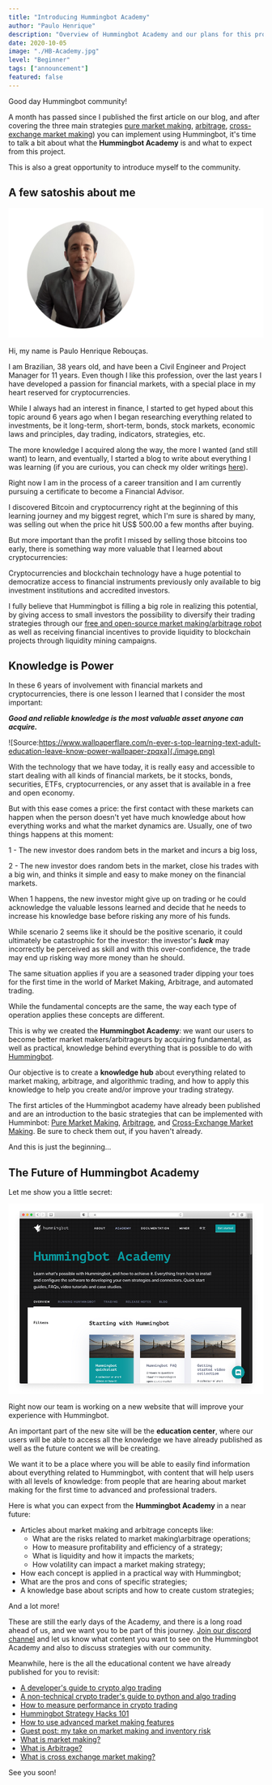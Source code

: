 ```yaml
---
title: "Introducing Hummingbot Academy"
author: "Paulo Henrique"
description: "Overview of Hummingbot Academy and our plans for this project"
date: 2020-10-05
image: "./HB-Academy.jpg"
level: "Beginner"
tags: ["announcement"]
featured: false
---
```


Good day Hummingbot community!

A month has passed since I published the first article on our blog, and after covering the three main strategies [pure market making](https://hummingbot.io/blog/2020-09-what-is-market-making/), [arbitrage](https://hummingbot.io/blog/2020-09-what-is-arbitrage/), [cross-exchange market making](https://hummingbot.io/blog/2020-09-what-is-cross-exchange-market-making/)) you can implement using Hummingbot, it's time to talk a bit about what the **Hummingbot Academy** is and what to expect from this project.

This is also a great opportunity to introduce myself to the community.

## A few satoshis about me

![](./Paulo.png)

Hi, my name is Paulo Henrique Rebouças.

I am Brazilian, 38 years old, and have been a Civil Engineer and Project Manager for 11 years. Even though I like this profession, over the last years I have developed a passion for financial markets, with a special place in my heart reserved for cryptocurrencies.


<!-- more -->

While I always had an interest in finance, I started to get hyped about this topic around 6 years ago when I began researching everything related to investments, be it long-term, short-term, bonds, stock markets, economic laws and principles, day trading, indicators, strategies, etc. 

The more knowledge I acquired along the way, the more I wanted (and still want) to learn, and eventually, I started a blog to write about everything I was learning (if you are curious, you can check my older writings [here](https://financialjourney.dblog.org/)).

Right now I am in the process of a career transition and I am currently pursuing a certificate to become a Financial Advisor.

I discovered Bitcoin and cryptocurrency right at the beginning of this learning journey and my biggest regret, which I'm sure is shared by many, was selling out when the price hit US$ 500.00 a few months after buying.

But more important than the profit I missed by selling those bitcoins too early, there is something way more valuable that I learned about cryptocurrencies:

Cryptocurrencies and blockchain technology have a huge potential to democratize access to financial instruments previously only available to big investment institutions and accredited investors. 

I fully believe that Hummingbot is filling a big role in realizing this potential, by giving access to small investors the possibility to diversify their trading strategies through our [free and open-source market making/arbitrage robot](https://hummingbot.io/) as well as receiving financial incentives to provide liquidity to blockchain projects through liquidity mining campaigns.

## Knowledge is Power

In these 6 years of involvement with financial markets and cryptocurrencies, there is one lesson I learned that I consider the most important:

***Good and reliable knowledge is the most valuable asset anyone can acquire.***

![Source:https://www.wallpaperflare.com/n-ever-s-top-learning-text-adult-education-leave-know-power-wallpaper-zpqxa](./image.png)

With the technology that we have today, it is really easy and accessible to start dealing with all kinds of financial markets, be it stocks, bonds, securities, ETFs, cryptocurrencies, or any asset that is available in a free and open economy.

But with this ease comes a price: the first contact with these markets can happen when the person doesn't yet have much knowledge about how everything works and what the market dynamics are.  Usually, one of two things happens at this moment:

1 - The new investor does random bets in the market and incurs a big loss,

2 - The new investor does random bets in the market, close his trades with a big win, and thinks it simple and easy to make money on the financial markets. 

When 1 happens, the new investor might give up on trading or he could acknowledge the valuable lessons learned and decide that he needs to increase his knowledge base before risking any more of his funds.

While scenario 2 seems like it should be the positive scenario, it could ultimately be catastrophic for the investor: the investor's ***luck*** may incorrectly be perceived as skill and with this over-confidence, the trade may end up risking way more money than he should.

The same situation applies if you are a seasoned trader dipping your toes for the first time in the world of Market Making, Arbitrage, and automated trading.

While the fundamental concepts are the same, the way each type of operation applies these concepts are different.

This is why we created the **Hummingbot Academy**: we want our users to become better market makers/arbitrageurs by acquiring fundamental, as well as practical, knowledge behind everything that is possible to do with [Hummingbot](https://hummingbot.io/).

Our objective is to create a **knowledge hub** about everything related to market making, arbitrage, and algorithmic trading, and how to apply this knowledge to help you create and/or improve your trading strategy.

The first articles of the Hummingbot academy have already been published and are an introduction to the basic strategies that can be implemented with Humminbot: [Pure Market Making](https://hummingbot.io/blog/2020-09-what-is-market-making/), [Arbitrage](https://hummingbot.io/blog/2020-09-what-is-arbitrage/), and [Cross-Exchange Market Making](https://hummingbot.io/blog/2020-09-what-is-cross-exchange-market-making/). Be sure to check them out, if you haven't already.

And this is just the beginning...

## The Future of Hummingbot Academy

Let me show you a little secret:

![](./image2.png)

Right now our team is working on a new website that will improve your experience with Hummingbot.

An important part of the new site will be the **education center**, where our users will be able to access all the knowledge we have already published as well as the future content we will be creating.

We want it to be a place where you will be able to easily find information about everything related to Hummingbot, with content that will help users with all levels of knowledge: from people that are hearing about market making for the first time to advanced and professional traders.

Here is what you can expect from the **Hummingbot Academy** in a near future:

- Articles about market making and arbitrage concepts like:
    - What are the risks related to market making\arbitrage operations;
    - How to measure profitability and efficiency of a strategy;
    - What is liquidity and how it impacts the markets;
    - How volatility can impact a market making strategy;
- How each concept is applied in a practical way with Hummingbot;
- What are the pros and cons of specific strategies;
- A knowledge base about scripts and how to create custom strategies;

And a lot more!

These are still the early days of the Academy, and there is a long road ahead of us, and we want you to be part of this journey. [Join our discord channel](https://discord.com/invite/2MN3UWg) and let us know what content you want to see on the Hummingbot Academy and also to discuss strategies with our community.

Meanwhile, here is the all the educational content we have already published for you to revisit:

- [A developer's guide to crypto algo trading](https://hummingbot.io/blog/2019-01-beginner-crypto-trader/)
- [A non-technical crypto trader's guide to python and algo trading](https://hummingbot.io/blog/2019-01-crypto-trading-guide-for-nontechnical/)
- [How to measure performance in crypto trading](https://hummingbot.io/blog/2019-07-measure-performance-crypto-trading/)
- [Hummingbot Strategy Hacks 101](https://hummingbot.io/blog/2019-09-strategy-hacks/)
- [How to use advanced market making features](https://hummingbot.io/blog/2019-11-advanced-market-making/)
- [Guest post: my take on market making and inventory risk](https://hummingbot.io/blog/2020-06-what-is-market-making-guest-post/)
- [What is market making?](https://hummingbot.io/blog/2020-09-what-is-market-making/)
- [What is Arbitrage?](https://hummingbot.io/blog/2020-09-what-is-arbitrage/)
- [What is cross exchange market making?](https://hummingbot.io/blog/2020-09-what-is-cross-exchange-market-making/)

See you soon!